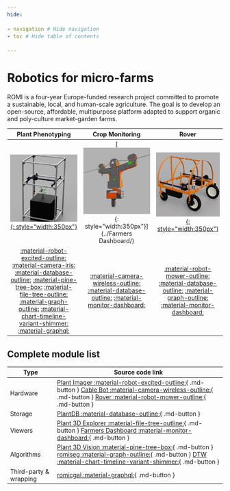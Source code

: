 ```yaml
---
hide:

- navigation # Hide navigation
- toc # Hide table of contents

---
```


# Robotics for micro-farms

ROMI is a four-year Europe-funded research project committed to promote a sustainable, local, and human-scale agriculture.
The goal is to develop an open-source, affordable, multipurpose platform adapted to support organic and poly-culture market-garden farms.

| Plant Phenotyping                           | Crop Monitoring                      | Rover                          |
| :-----------------------------------------: | :----------------------------------: | :----------------------------: |
| [![Plant Phenotyping](assets/images/phenotyping.png){: style="width:350px"}](../plant_imager/) | [![Crop Monitoring](assets/images/farmers-dashboard.png){: style="width:350px"}](../Farmers Dashboard/) | [![Rover](assets/images/rover.png){: style="width:350px"}](../Rover/)  |
| [:material-robot-excited-outline:](https://github.com/romi/plant-imager) [:material-camera-iris:](https://github.com/romi/virtual_plant_imager) [:material-database-outline:](https://github.com/romi/plantdb) [:material-pine-tree-box:](https://github.com/romi/plant-3d-vision) [:material-file-tree-outline:](https://github.com/romi/plant-3d-explorer) [:material-graph-outline:](https://github.com/romi/romiseg) [:material-chart-timeline-variant-shimmer:](https://github.com/romi) [:material-graphql:](https://github.com/romi/romicgal) | [:material-camera-wireless-outline:](https://github.com/romi/romi-cablebot) [:material-database-outline:](https://github.com/romi/plantdb) [:material-monitor-dashboard:](https://github.com/romi/farmers-dashboard) | [:material-robot-mower-outline:](https://github.com/romi/romi-rover) [:material-database-outline:](https://github.com/romi/plantdb) [:material-graph-outline:](https://github.com/romi/romiseg) [:material-monitor-dashboard:](https://github.com/romi/farmers-dashboard) |

## Complete module list

| Type         | Source code link                               |
| ------------ | ---------------------------------------------- |
| Hardware     | [Plant Imager :material-robot-excited-outline:](https://github.com/romi/plant-imager){ .md-button } [Cable Bot :material-camera-wireless-outline:](https://github.com/romi/romi-cablebot){ .md-button } [Rover :material-robot-mower-outline:](https://github.com/romi/romi-rover-build-and-test){ .md-button } |
| Storage      | [PlantDB :material-database-outline:](https://github.com/romi/plantdb){ .md-button } |
| Viewers      | [Plant 3D Explorer :material-file-tree-outline:](https://github.com/romi/plant-3d-explorer){ .md-button } [Farmers Dashboard :material-monitor-dashboard:](https://github.com/romi/farmers-dashboard){ .md-button } |
| Algorithms   | [Plant 3D Vision :material-pine-tree-box:](https://github.com/romi/plant-3d-vision){ .md-button } [romiseg :material-graph-outline:](https://github.com/romi/romiseg){ .md-button } [DTW :material-chart-timeline-variant-shimmer:](https://github.com/romi/dtw){ .md-button } |
| Third-party & wrapping | [romicgal :material-graphql:](https://github.com/romi/romicgal){ .md-button } |


